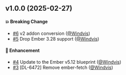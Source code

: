 ## v1.0.0 (2025-02-27)

#### :boom: Breaking Change
* [#6](https://github.com/lblod/ember-address-search/pull/6) v2 addon conversion ([@Windvis](https://github.com/Windvis))
* [#5](https://github.com/lblod/ember-address-search/pull/5) Drop Ember 3.28 support ([@Windvis](https://github.com/Windvis))

#### :rocket: Enhancement
* [#4](https://github.com/lblod/ember-address-search/pull/4) Update to the Ember v5.12 blueprint ([@Windvis](https://github.com/Windvis))
* [#3](https://github.com/lblod/ember-address-search/pull/3) [DL-6472] Remove ember-fetch ([@Windvis](https://github.com/Windvis))

